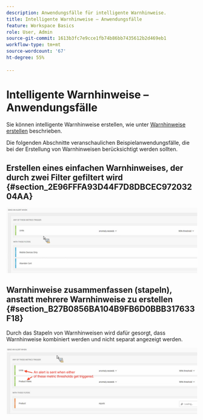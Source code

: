 ```yaml
---
description: Anwendungsfälle für intelligente Warnhinweise.
title: Intelligente Warnhinweise – Anwendungsfälle
feature: Workspace Basics
role: User, Admin
source-git-commit: 1613b3fc7e9cce1fb74b86bb7435612b2d469eb1
workflow-type: tm+mt
source-wordcount: '67'
ht-degree: 55%

---
```


# Intelligente Warnhinweise – Anwendungsfälle

Sie können intelligente Warnhinweise erstellen, wie unter [Warnhinweise erstellen](/help/analysis-workspace/c-intelligent-alerts/alert-builder.md) beschrieben.

Die folgenden Abschnitte veranschaulichen Beispielanwendungsfälle, die bei der Erstellung von Warnhinweisen berücksichtigt werden sollten.

## Erstellen eines einfachen Warnhinweises, der durch zwei Filter gefiltert wird {#section_2E96FFFA93D44F7D8DBCEC97203204AA}

<!-- 

Update screenshots for better readability.

 -->

![](assets/alerts_example1.png)



## Warnhinweise zusammenfassen (stapeln), anstatt mehrere Warnhinweise zu erstellen {#section_B27B0856BA104B9FB6D0BBB317633F18}

Durch das Stapeln von Warnhinweisen wird dafür gesorgt, dass Warnhinweise kombiniert werden und nicht separat angezeigt werden.

![](assets/alerts_example2.png)
